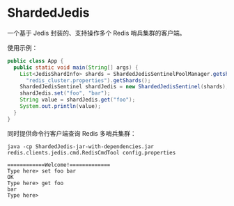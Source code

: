 # ShardedJedis
一个基于 Jedis 封装的、支持操作多个 Redis 哨兵集群的客户端。

使用示例：
```java
public class App {
  public static void main(String[] args) {
    List<JedisShardInfo> shards = ShardedJedisSentinelPoolManager.getshardedJedisPools(
      "redis_cluster.properties").getShards();
    ShardedJedisSentinel shardJedis = new ShardedJedisSentinel(shards);
    shardJedis.set("foo", "bar");
    String value = shardJedis.get("foo");
    System.out.println(value);
  }
}
```

同时提供命令行客户端查询 Redis 多哨兵集群：
```shell script
java -cp ShardedJedis-jar-with-dependencies.jar redis.clients.jedis.cmd.RedisCmdTool config.properties

============Welcome!=============
Type here> set foo bar
OK
Type here> get foo
bar
Type here> 
```
